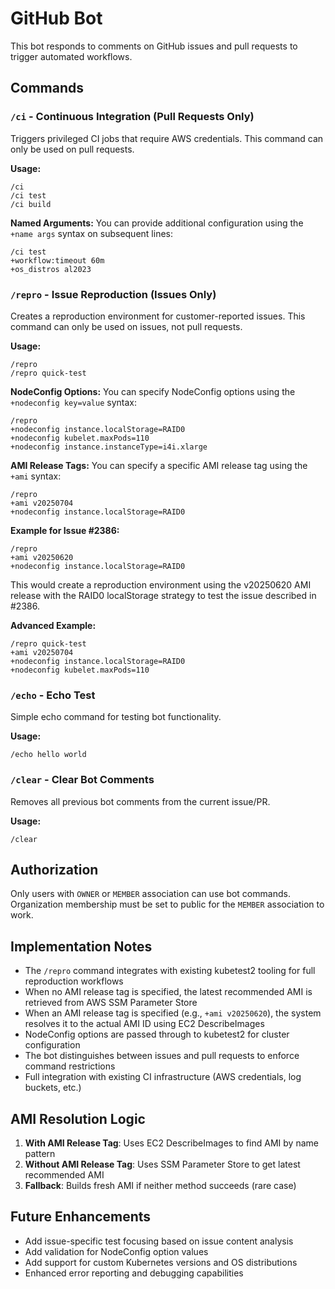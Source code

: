 # GitHub Bot

This bot responds to comments on GitHub issues and pull requests to trigger automated workflows.

## Commands

### `/ci` - Continuous Integration (Pull Requests Only)

Triggers privileged CI jobs that require AWS credentials. This command can only be used on pull requests.

**Usage:**
```
/ci
/ci test
/ci build
```

**Named Arguments:**
You can provide additional configuration using the `+name args` syntax on subsequent lines:
```
/ci test
+workflow:timeout 60m
+os_distros al2023
```

### `/repro` - Issue Reproduction (Issues Only)

Creates a reproduction environment for customer-reported issues. This command can only be used on issues, not pull requests.

**Usage:**
```
/repro
/repro quick-test
```

**NodeConfig Options:**
You can specify NodeConfig options using the `+nodeconfig key=value` syntax:
```
/repro
+nodeconfig instance.localStorage=RAID0
+nodeconfig kubelet.maxPods=110
+nodeconfig instance.instanceType=i4i.xlarge
```

**AMI Release Tags:**
You can specify a specific AMI release tag using the `+ami` syntax:
```
/repro
+ami v20250704
+nodeconfig instance.localStorage=RAID0
```

**Example for Issue #2386:**
```
/repro
+ami v20250620
+nodeconfig instance.localStorage=RAID0
```

This would create a reproduction environment using the v20250620 AMI release with the RAID0 localStorage strategy to test the issue described in #2386.

**Advanced Example:**
```
/repro quick-test
+ami v20250704
+nodeconfig instance.localStorage=RAID0
+nodeconfig kubelet.maxPods=110
```

### `/echo` - Echo Test

Simple echo command for testing bot functionality.

**Usage:**
```
/echo hello world
```

### `/clear` - Clear Bot Comments

Removes all previous bot comments from the current issue/PR.

**Usage:**
```
/clear
```

## Authorization

Only users with `OWNER` or `MEMBER` association can use bot commands. Organization membership must be set to public for the `MEMBER` association to work.

## Implementation Notes

- The `/repro` command integrates with existing kubetest2 tooling for full reproduction workflows
- When no AMI release tag is specified, the latest recommended AMI is retrieved from AWS SSM Parameter Store
- When an AMI release tag is specified (e.g., `+ami v20250620`), the system resolves it to the actual AMI ID using EC2 DescribeImages
- NodeConfig options are passed through to kubetest2 for cluster configuration
- The bot distinguishes between issues and pull requests to enforce command restrictions
- Full integration with existing CI infrastructure (AWS credentials, log buckets, etc.)

## AMI Resolution Logic

1. **With AMI Release Tag**: Uses EC2 DescribeImages to find AMI by name pattern
2. **Without AMI Release Tag**: Uses SSM Parameter Store to get latest recommended AMI
3. **Fallback**: Builds fresh AMI if neither method succeeds (rare case)

## Future Enhancements

- Add issue-specific test focusing based on issue content analysis
- Add validation for NodeConfig option values
- Add support for custom Kubernetes versions and OS distributions
- Enhanced error reporting and debugging capabilities
